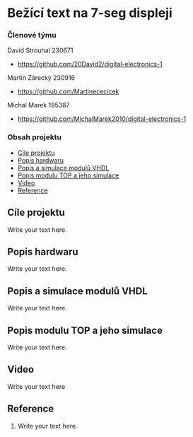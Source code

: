 # Bežící text na 7-seg displeji

### Členové týmu

David Strouhal 230671
* https://github.com/20David2/digital-electronics-1

Martin Zárecký 230916
* https://github.com/Martinececicek

Michal Marek 195387
* https://github.com/MichalMarek2010/digital-electronics-1


### Obsah projektu

* [Cíle projektu](#objectives)
* [Popis hardwaru](#hardware)
* [Popis a simulace modulů VHDL](#modules)
* [Popis modulu TOP a jeho simulace](#top)
* [Video](#video)
* [Reference](#references)

<a name="objectives"></a>

## Cíle projektu

Write your text here.

<a name="hardware"></a>

## Popis hardwaru

Write your text here.

<a name="modules"></a>

## Popis a simulace modulů VHDL

Write your text here.

<a name="top"></a>

## Popis modulu TOP a jeho simulace

Write your text here.

<a name="video"></a>

## Video

Write your text here

<a name="references"></a>

## Reference

1. Write your text here.
